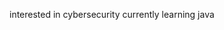 
interested in cybersecurity
currently learning java


<!---
kxkx0/kxkx0 is a ✨ special ✨ repository because its `README.md` (this file) appears on your GitHub profile.
You can click the Preview link to take a look at your changes.
--->
